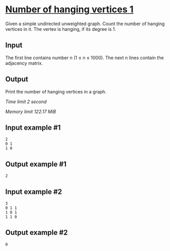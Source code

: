 # [Number of hanging vertices 1](https://www.e-olymp.com/en/problems/5080)

Given a simple undirected unweighted graph. Count the number of hanging vertices in it. The vertex is hanging, if its degree is 1.

## Input

The first line contains number n (1 ≤ n ≤ 1000). The next n lines contain the adjacency matrix.

## Output

Print the number of hanging vertices in a graph.

_Time limit 2 second_

_Memory limit 122.17 MiB_

## Input example #1
```
2
0 1
1 0
```

## Output example #1
```
2
```

## Input example #2
```
3
0 1 1
1 0 1
1 1 0
```

## Output example #2
```
0
```
